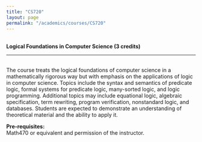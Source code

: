 ```yaml
---
title: "CS720"
layout: page
permalink: "/academics/courses/CS720"
---
```




\
**Logical Foundations in Computer Science (3 credits)**

---

\
The course treats the logical foundations of computer science in a mathematically rigorous way but with emphasis on the applications of logic in computer science. Topics include the syntax and semantics of predicate logic, formal systems for predicate logic, many-sorted logic, and logic programming. Additional topics may include equational logic, algebraic specification, term rewriting, program verification, nonstandard logic, and databases. Students are expected to demonstrate an understanding of theoretical material and the ability to apply it.

**Pre-requisites:**
\
Math470 or equivalent and permission of the instructor.
